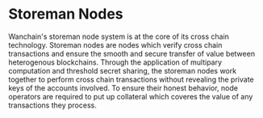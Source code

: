 # Storeman Nodes  

Wanchain's storeman node system is at the core of its cross chain technology. Storeman nodes are nodes which verify cross chain transactions and ensure the smooth and secure transfer of value between heterogenous blockchains. Through the application of multipary computation and threshold secret sharing, the storeman nodes work together to perform cross chain transactions without revealing the private keys of the accounts involved. To ensure their honest behavior, node operators are required to put up collateral which coveres the value of any transactions they process. 

